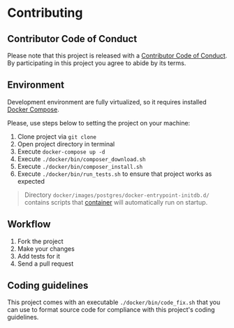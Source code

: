 # Contributing 

## Contributor Code of Conduct

Please note that this project is released with a [Contributor Code of Conduct](https://github.com/dmytro-demchyna/schema-keeper/blob/master/.github/CODE_OF_CONDUCT.md). By participating in this project you agree to abide by its terms.

## Environment

Development environment are fully virtualized, so it requires installed [Docker Compose](https://docs.docker.com/compose/).

Please, use steps below to setting the project on your machine:

1. Clone project via `git clone`
1. Open project directory in terminal
1. Execute `docker-compose up -d`
1. Execute `./docker/bin/composer_download.sh`
1. Execute `./docker/bin/composer_install.sh`
1. Execute `./docker/bin/run_tests.sh` to ensure that project works as expected

> Directory `docker/images/postgres/docker-entrypoint-initdb.d/` contains scripts that [container](https://hub.docker.com/_/postgres) will automatically run on startup.

## Workflow

1. Fork the project
1. Make your changes
1. Add tests for it
1. Send a pull request

## Coding guidelines

This project comes with an executable `./docker/bin/code_fix.sh` that you can use to  format source code for compliance with this project's coding guidelines.